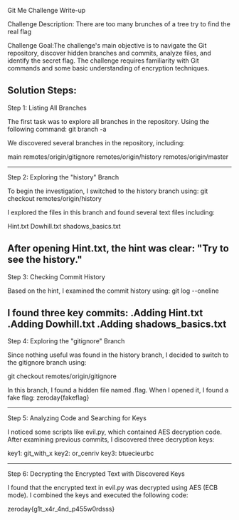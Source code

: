 Git Me Challenge Write-up

Challenge Description:  There are too many brunches of a tree try to find the real flag
 
Challenge Goal:The challenge's main objective is to navigate the Git repository, discover hidden branches and commits, analyze files, and identify the secret flag. The challenge requires familiarity with Git commands and some basic understanding of encryption techniques.

Solution Steps: 
---------------------------------
Step 1: Listing All Branches 

The first task was to explore all branches in the repository. Using the following command: git branch -a  

We discovered several branches in the repository, including:

main
remotes/origin/gitignore
remotes/origin/history
remotes/origin/master

---------------------------
Step 2: Exploring the "history" Branch

To begin the investigation, I switched to the history branch using:
git checkout remotes/origin/history  

I explored the files in this branch and found several text files including:

Hint.txt
Dowhill.txt
shadows_basics.txt 

After opening Hint.txt, the hint was clear: "Try to see the history."
----------------------------------
Step 3: Checking Commit History

Based on the hint, I examined the commit history using:
git log --oneline  

I found three key commits:
.Adding Hint.txt
.Adding Dowhill.txt
.Adding shadows_basics.txt
-----------------------------------
Step 4: Exploring the "gitignore" Branch

Since nothing useful was found in the history branch, I decided to switch to the gitignore branch using:

git checkout remotes/origin/gitignore  

In this branch, I found a hidden file named .flag. When I opened it, I found a fake flag:      zeroday{fakeflag}

-------------------------------------
Step 5: Analyzing Code and Searching for Keys

I noticed some scripts like evil.py, which contained AES decryption code. After examining previous commits, I discovered three decryption keys:

key1: git_with_x
key2: or_cenriv
key3: btuecieurbc

------------------------------------

Step 6: Decrypting the Encrypted Text with Discovered Keys

I found that the encrypted text in evil.py was decrypted using AES (ECB mode). I combined the keys and executed the following code:


zeroday{g1t_x4r_4nd_p455w0rdsss}

